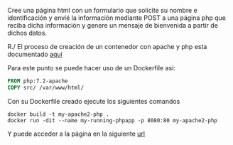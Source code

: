 Cree una página html con un formulario que solicite su nombre e identificación y envié la información mediante POST a una página php que reciba dicha información y genere un mensaje de bienvenida a partir de dichos datos.

R./
El proceso de creación de un contenedor con apache y php esta documentado [aquí](https://hub.docker.com/_/php)


Para este punto se puede hacer uso de un Dockerfile así:

```dockerfile
FROM php:7.2-apache
COPY src/ /var/www/html/
```

Con su Dockerfile creado ejecute los siguientes comandos

```shell
docker build -t my-apache2-php .
docker run -dit --name my-running-phpapp -p 8080:80 my-apache2-php
```

Y puede acceder a la página en la siguiente [url](http://localhost:8080)
